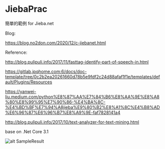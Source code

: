 # JiebaPrac

簡單的範例 for Jieba.net

Blog:

https://blog.no2don.com/2020/12/c-jiebanet.html

Reference:

http://blog.pulipuli.info/2017/11/fasttag-identify-part-of-speech-in.html

https://gitlab.jpqhome.com:6/docs/doc-template/tree/0c2b2ea20261660d78b5e9fdf2c24d88afaf1f1e/templates/default/Plugins/Resources

https://yanwei-liu.medium.com/python%E8%87%AA%E7%84%B6%E8%AA%9E%E8%A8%80%E8%99%95%E7%90%86-%E4%BA%8C-%E4%BD%BF%E7%94%A8jieba%E9%80%B2%E8%A1%8C%E4%B8%AD%E6%96%87%E6%96%B7%E8%A9%9E-faf7828141a4

http://blog.pulipuli.info/2017/10/text-analyzer-for-text-mining.html

base on .Net Core 3.1 


![alt SampleResult](https://i.imgur.com/YIrjnRO.jpg)




